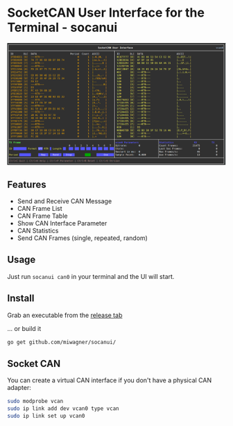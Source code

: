 # SocketCAN User Interface for the Terminal - socanui

<p align="center">
<img src="media/ubuntu.png" width="1024" alt="socanui" title="socanui" />
</p>


## Features

- Send and Receive CAN Message
- CAN Frame List
- CAN Frame Table
- Show CAN Interface Parameter
- CAN Statistics
- Send CAN Frames (single, repeated, random)
  
## Usage

Just run `socanui can0` in your terminal and the UI will start. 


## Install

Grab an executable from the [release tab](https://github.com/miwagner/socanui/releases)

... or build it

```sh
go get github.com/miwagner/socanui/
```
## Socket CAN

You can create a virtual CAN interface if you don't have a physical CAN adapter:
```sh
sudo modprobe vcan
sudo ip link add dev vcan0 type vcan
sudo ip link set up vcan0
```